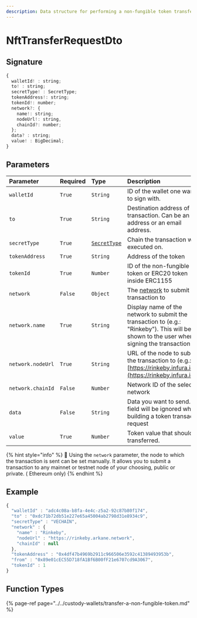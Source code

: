 ```yaml
---
description: Data structure for performing a non-fungible token transfer
---
```


# NftTransferRequestDto

## Signature

```javascript
{
  walletId! : string;
  to! : string;
  secretType! : SecretType;
  tokenAddress!: string;
  tokenId!: number;
  network?: {
    name!: string;
    nodeUrl!: string,
    chainId?: number;
  };
  data? : string;
  value! : BigDecimal;
}
```

## Parameters

| Parameter | Required | Type | Description |
| :--- | :--- | :--- | :--- |
| `walletId` | `True` | `String` | ID of the wallet one wants to sign with. |
| `to` | `True` | `String` | Destination address of the transaction. Can be an address or an email address. |
| `secretType` | `True` | [`SecretType`](secrettype.md) | Chain the transaction will be executed on. |
| `tokenAddress` | `True` | `String` | Address of the token |
| `tokenId` | `True` | `Number` | ID of the non-fungible token or ERC20 token inside ERC1155 |
| `network` | `False` | `Object` | The [network](https://github.com/ArkaneNetwork/docs-capsule/tree/d5ed213ffa2231f744612602a66c12267889ebbf/deep-dive/environments.md) to submit the transaction to |
| `network.name` | `True` | `String` | Display name of the network to submit the transaction to \(e.g.: "Rinkeby"\). This will be shown to the user when signing the transaction |
| `network.nodeUrl` | `True` | `String` | URL of the node to submit the transaction to \(e.g.: "[https://rinkeby.infura.io"\](https://rinkeby.infura.io"\)\) |
| `network.chainId` | `False` | `Number` | Network ID of the selected network |
| `data` | `False` | `String` | Data you want to send. This field will be ignored when building a token transaction request |
| `value` | `True` | `Number` | Token value that should be transferred. |

{% hint style="info" %}
🧙 Using the `network` parameter, the node to which the transaction is sent can be set manually. It allows you to submit a transaction to any mainnet or testnet node of your choosing, public or private. \( Ethereum only\)
{% endhint %}

## Example

```javascript
{
  "walletId" : "adc4c08a-b8fa-4e4c-z5a2-92c87b80f174",
  "to" : "0xdc71b72db51e227e65a45004ab2798d31e8934c9",
  "secretType" : "VECHAIN",
  "network" : {
    "name" : "Rinkeby",
    "nodeUrl" : "https://rinkeby.arkane.network",
    "chainId" : null
  },
  "tokenAddress" : "0x4df47b4969b2911c966506e3592c41389493953b",
  "from" : "0x89e01cEC55D718fA1Bf6B00fF21e6707cd9A3067",
  "tokenId" : 1
}
```

## Function Types

{% page-ref page="../../custody-wallets/transfer-a-non-fungible-token.md" %}



